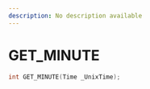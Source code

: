 ```yaml
---
description: No description available 
---
```


# GET_MINUTE

```cpp
int GET_MINUTE(Time _UnixTime);
```